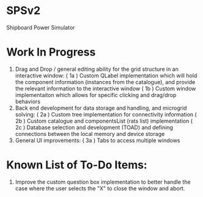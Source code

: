 # SPSv2
Shipboard Power Simulator


# Work In Progress
1. Drag and Drop / general editing ability for the grid structure in an interactive window: 
(  1a  ) Custom QLabel implementation which will hold the component information (instances from the catalogue), and provide the relevant information to the interactive window
(  1b  ) Custom window implementaiton which allows for specific clicking and drag/drop behaviors
2. Back end development for data storage and handling, and microgrid solving:
(  2a  ) Custom tree implementation for connectivity information
(  2b  ) Custom catalogue and componentsList (rats list) implementation
(  2c  ) Database selection and development (TOAD) and defining connections between the local memory and device storage
3. General UI improvements:
(  3a  ) Tabs to access multiple windows
 
# Known List of To-Do Items:
1. Improve the custom question box implementation to better handle the case where the user selects the "X" to close the window and abort.
